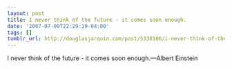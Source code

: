 ```yaml
---
layout: post
title: I never think of the future - it comes soon enough.
date: '2007-07-09T22:29:19-04:00'
tags: []
tumblr_url: http://douglasjarquin.com/post/5338106/i-never-think-of-the-future-it-comes-soon
---
```

I never think of the future - it comes soon enough.—Albert Einstein
